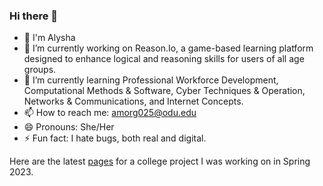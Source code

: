 ### Hi there 👋

- 🚀 I'm Alysha
- 🔭 I’m currently working on Reason.Io, a game-based learning platform designed to enhance logical and reasoning skills for users of all age groups.
- 🌱 I’m currently learning Professional Workforce Development, Computational Methods & Software, Cyber Techniques & Operation, Networks & Communications, and Internet Concepts.
- 📫 How to reach me: amorg025@odu.edu
- 😄 Pronouns: She/Her
- ⚡ Fun fact: I hate bugs, both real and digital.

Here are the latest [pages](https://meagherpatrick.github.io/CS350-Wends1/) for a college project I was working on in Spring 2023.
